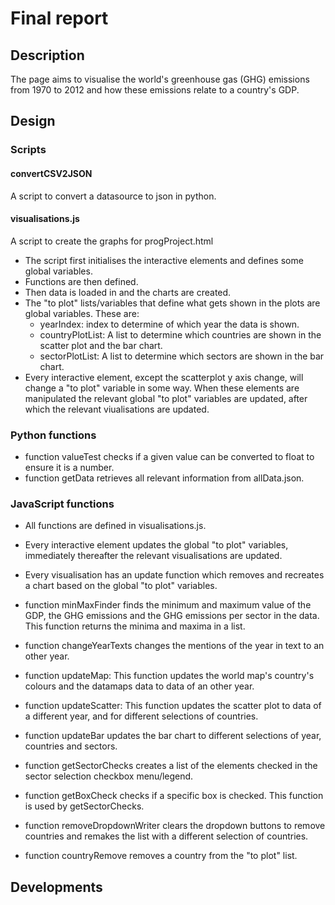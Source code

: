 # Final report
## Description
The page aims to visualise the world's greenhouse gas (GHG) emissions from 1970
to 2012 and how these emissions relate to a country's GDP.

## Design
### Scripts
#### convertCSV2JSON
A script to convert a datasource to json in python.

#### visualisations.js
A script to create the graphs for progProject.html
- The script first initialises the interactive elements and defines some
global variables.
- Functions are then defined.
- Then data is loaded in and the charts are created.
- The "to plot" lists/variables that define what gets shown in the plots are
global variables. These are:
  - yearIndex: index to determine of which year the data is shown.
  - countryPlotList: A list to determine which countries are shown in the
  scatter plot and the bar chart.
  - sectorPlotList: A list to determine which sectors are shown in the bar
  chart.
- Every interactive element, except the scatterplot y axis change, will change a
 "to plot" variable in some way. When these elements are manipulated the
relevant global "to plot" variables are updated, after which the relevant
viualisations are updated.

### Python functions
- function valueTest checks if a given value can be converted to float to ensure
it is a number.
- function getData retrieves all relevant information from allData.json.

### JavaScript functions
- All functions are defined in visualisations.js.
- Every interactive element updates the global "to plot" variables, immediately
thereafter the relevant visualisations are updated.
- Every visualisation has an update function which removes and recreates a chart
based on the global "to plot" variables.


- function minMaxFinder finds the minimum and maximum value of the GDP, the GHG
emissions and the GHG emissions per sector in the data. This function returns
the minima and maxima in a list.
- function changeYearTexts changes the mentions of the year in text to an other
year.
- function updateMap: This function updates the world map's country's colours
and the datamaps data to data of an other year.
- function updateScatter: This function updates the scatter plot to data
of a different year, and for different selections of countries.
- function updateBar updates the bar chart to different selections of year,
countries and sectors.
- function getSectorChecks creates a list of the elements checked in the sector
selection checkbox menu/legend.
- function getBoxCheck checks if a specific box is checked. This function is
used by getSectorChecks.
- function removeDropdownWriter clears the dropdown buttons to remove countries
and remakes the list with a different selection of countries.
- function countryRemove removes a country from the "to plot" list.

## Developments
